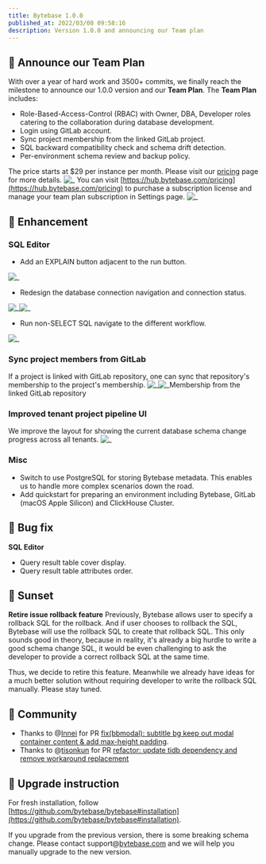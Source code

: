 ```yaml
---
title: Bytebase 1.0.0
published_at: 2022/03/08 09:58:16
description: Version 1.0.0 and announcing our Team plan
---
```


## 🚀 Announce our Team Plan

With over a year of hard work and 3500+ commits, we finally reach the milestone to announce our 1.0.0 version and our **Team Plan**. The **Team Plan** includes:

- Role-Based-Access-Control (RBAC) with Owner, DBA, Developer roles catering to the collaboration during database development.
- Login using GitLab account.
- Sync project membership from the linked GitLab project.
- SQL backward compatibility check and schema drift detection.
- Per-environment schema review and backup policy.

The price starts at $29 per instance per month. Please visit our [pricing](https://bytebase.com/pricing) page for more details.
![_](/changelog/1.0.0/pricing.webp)
You can visit [https://hub.bytebase.com/pricing](https://hub.bytebase.com/pricing) to purchase a subscription license and manage your team plan subscription in Settings page.
![_](/changelog/1.0.0/subscription.webp)

## 🎄 Enhancement

### SQL Editor

- Add an EXPLAIN button adjacent to the run button.

![_](/changelog/1.0.0/sql-editor-explain.webp)

- Redesign the database connection navigation and connection status.

![_](/changelog/1.0.0/sql-editor-navigation.webp)![_](/changelog/1.0.0/sql-editor-conneciton-status.webp)

- Run non-SELECT SQL navigate to the different workflow.

![_](/changelog/1.0.0/sql-editor-workflow.webp)

### Sync project members from GitLab

If a project is linked with GitLab repository, one can sync that repository's membership to the project's membership.
![_](/changelog/1.0.0/project-membership-vcs-sync.webp)![_](/changelog/1.0.0/gitlab-role.webp)Membership from the linked GitLab repository

### Improved tenant project pipeline UI

We improve the layout for showing the current database schema change progress across all tenants.
![_](/changelog/1.0.0/tenant-matrix.webp)

### Misc

- Switch to use PostgreSQL for storing Bytebase metadata. This enables us to handle more complex scenarios down the road.
- Add quickstart for preparing an environment including Bytebase, GitLab (macOS Apple Silicon) and ClickHouse Cluster.

## 🐞 Bug fix

**SQL Editor**

- Query result table cover display.
- Query result table attributes order.

## 🌄 Sunset

**Retire issue rollback feature**
Previously, Bytebase allows user to specify a rollback SQL for the rollback. And if user chooses to rollback the SQL, Bytebase will use the rollback SQL to create that rollback SQL. This only sounds good in theory, because in reality, it's already a big hurdle to write a good schema change SQL, it would be even challenging to ask the developer to provide a correct rollback SQL at the same time.

Thus, we decide to retire this feature. Meanwhile we already have ideas for a much better solution without requiring developer to write the rollback SQL manually. Please stay tuned.

## 🎠 Community

- Thanks to @[Innei](https://github.com/Innei) for PR [fix(bbmodal): subtitle bg keep out modal container content & add max-height padding](https://github.com/bytebase/bytebase/pull/679).
- Thanks to @[tisonkun](https://github.com/tisonkun) for PR [refactor: update tidb dependency and remove workaround replacement](https://github.com/bytebase/bytebase/pull/611)

## 📕 Upgrade instruction

For fresh installation, follow [https://github.com/bytebase/bytebase#installation](https://github.com/bytebase/bytebase#installation).

If you upgrade from the previous version, there is some breaking schema change. Please contact support@[bytebase.com](https://bytebase.com/) and we will help you manually upgrade to the new version.
